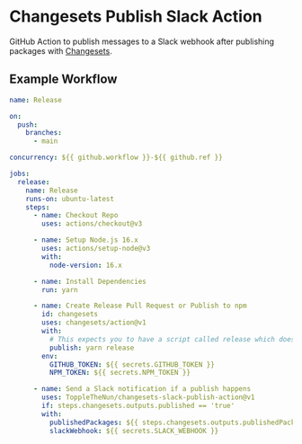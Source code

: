 # Changesets Publish Slack Action

GitHub Action to publish messages to a Slack webhook after publishing packages with [Changesets].

## Example Workflow

```yaml
name: Release

on:
  push:
    branches:
      - main

concurrency: ${{ github.workflow }}-${{ github.ref }}

jobs:
  release:
    name: Release
    runs-on: ubuntu-latest
    steps:
      - name: Checkout Repo
        uses: actions/checkout@v3

      - name: Setup Node.js 16.x
        uses: actions/setup-node@v3
        with:
          node-version: 16.x

      - name: Install Dependencies
        run: yarn

      - name: Create Release Pull Request or Publish to npm
        id: changesets
        uses: changesets/action@v1
        with:
          # This expects you to have a script called release which does a build for your packages and calls changeset publish
          publish: yarn release
        env:
          GITHUB_TOKEN: ${{ secrets.GITHUB_TOKEN }}
          NPM_TOKEN: ${{ secrets.NPM_TOKEN }}

      - name: Send a Slack notification if a publish happens
        uses: ToppleTheNun/changesets-slack-publish-action@v1
        if: steps.changesets.outputs.published == 'true'
        with:
          publishedPackages: ${{ steps.changesets.outputs.publishedPackages }}
          slackWebhook: ${{ secrets.SLACK_WEBHOOK }}
```

[Changesets]: https://github.com/changesets/changesets
